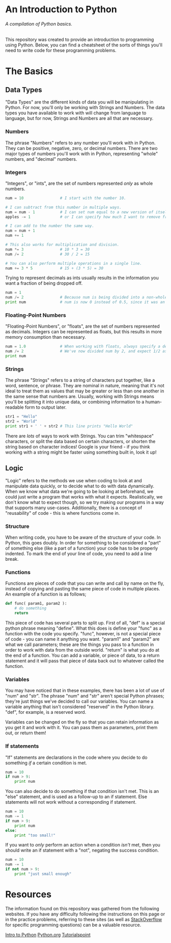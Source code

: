 An Introduction to Python
=========================
###### A compilation of Python basics.

This repository was created to provide an introduction to programming using Python. Below, you can find a cheatsheet of the sorts of things you'll need to write code for these programming problems.

The Basics
=========================

Data Types
--------------------------
"Data Types" are the different kinds of data you will be manipulating in Python. For now, you'll only be working with Strings and Numbers. The data types you have available to work with will change from language to language, but for now, Strings and Numbers are all that are necessary.

### Numbers
The phrase "Numbers" refers to any number you'll work with in Python. They can be positive, negative, zero, or decimal numbers. There are two major types of numbers you'll work with in Python, representing "whole" numbers, and "decimal" numbers.

### Integers
"Integers", or "ints", are the set of numbers represented *only* as whole numbers.

```python
num = 10				# I start with the number 10.

# I can subtract from this number in multiple ways.
num = num - 1			# I can set num equal to a new version of itself,
apples -= 1				# or I can specify how much I want to remove from num

# I can add to the number the same way.
num = num + 1
num += 1

# This also works for multiplication and division.
num *= 3				# 10 * 3 = 30
num /= 2				# 30 / 2 = 15

# You can also perform multiple operations in a single line.
num += 3 * 5			# 15 + (3 * 5) = 30
``` 

Trying to represent decimals as ints usually results in the information you want a fraction of being dropped off.

```python
num = 1
num /= 2				# Because num is being divided into a non-whole number (1/2)
print num				# num is now 0 instead of 0.5, since it was an integer before.
```

### Floating-Point Numbers
"Floating-Point Numbers", or "floats", are the set of numbers represented as decimals. Integers can be represented as floats, but this results in more memory consumption than necessary.

```python
num = 1.0				# When working with floats, always specify a decimal place.
num /= 2				# We've now divided num by 2, and expect 1/2 as the output.
print num
```

### Strings
The phrase "Strings" refers to a string of characters put together, like a word, sentence, or phrase. They are nominal in nature, meaning that it's not ideal to treat them as values that may be greater or less than one another in the same sense that numbers are. Usually, working with Strings means you'll be splitting it into unique data, or combining information to a human-readable form to output later.

```python
str1 = "Hello"
str2 = "World"
print str1 + ' ' + str2	# This line prints "Hello World"
```

There are *lots* of ways to work with Strings. You can trim "whitespace" characters, or split the data based on certain characters, or shorten the string based on character indices! Google is your friend - if you think working with a string might be faster using something built in, look it up!

Logic
--------------------------
"Logic" refers to the methods we use when coding to look at and manipulate data quickly, or to decide what to do with data dynamically. When we know what data we're going to be looking at beforehand, we could just write a program that works with what it expects. Realistically, we don't know what to expect though, so we try making our programs in a way that supports many use-cases. Additionally, there is a concept of "reusability" of code - this is where functions come in.

### Structure
When writing code, you have to be aware of the structure of your code. In Python, this goes doubly. In order for something to be considered a "part" of something else (like a part of a function) your code has to be properly indented. To mark the end of your line of code, you need to add a line break.

### Functions
Functions are pieces of code that you can write and call by name on the fly, instead of copying and pasting the same piece of code in multiple places. An example of a function is as follows;

```python
def func( param1, param2 ):
	# do something
	return
```

This piece of code has several parts to split up. First of all, "def" is a special python phrase meaning "define". What this does is define your "func" as a function with the code you specify. "func", however, is not a special piece of code - you can name it anything you want. "param1" and "param2" are what we call parameters; these are the things you pass to a function in order to work with data from the outside world. "return" is what you do at the end of a function. You can add a variable, or piece of data, to a return statement and it will pass that piece of data back out to whatever called the function.

### Variables
You may have noticed that in these examples, there has been a lot of use of "num" and "str". The phrase "num" and "str" aren't special Python phrases; they're just things we've decided to call our variables. You can name a variable anything that isn't considered "reserved" in the Python library. "def", for example, is a reserved word.

Variables can be changed on the fly so that you can retain information as you get it and work with it. You can pass them as parameters, print them out, or return them!

### If statements
"If" statements are declarations in the code where you decide to do something *if* a certain condition is met.

```python
num = 10
if num > 9:
	print num
```

You can also decide to do something if that condition isn't met. This is an "else" statement, and is used as a follow-up to an if statement. Else statements will not work without a corresponding if statement.

```python
num = 10
num -= 1
if num > 9:
	print num
else:
	print "too small!"
```

If you want to *only* perform an action when a condition *isn't* met, then you should write an if statement with a "not", negating the success condition.

```python
num = 10
num -= 1
if not num > 9:
	print "just small enough"
```

Resources
=========================
The information found on this repository was gathered from the following websites. If you have any difficulty following the instructions on this page or in the practice problems, referring to these sites (as well as [StackOverflow](https://stackoverflow.com/) for specific programming questions) can be a valuable resource. 

[Intro to Python](http://introtopython.org/)
[Python.org](https://www.python.org/)
[Tutorialspoint](https://www.tutorialspoint.com/python/)
